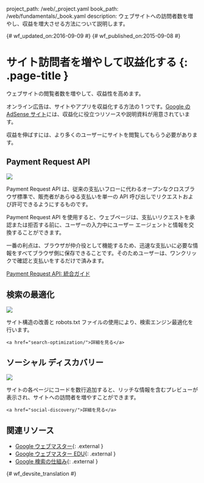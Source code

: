 project_path: /web/_project.yaml
book_path: /web/fundamentals/_book.yaml
description: ウェブサイトへの訪問者数を増やし、収益を増大させる方法について説明します。

{# wf_updated_on:2016-09-09 #}
{# wf_published_on:2015-09-08 #}

# サイト訪問者を増やして収益化する {: .page-title }

ウェブサイトの閲覧者数を増やして、収益性を高めます。

オンライン広告は、サイトやアプリを収益化する方法の 1 つです。[Google の AdSense サイト](https://www.google.com/adsense)には、収益化に役立つリソースや説明資料が用意されています。

収益を伸ばすには、より多くのユーザーにサイトを閲覧してもらう必要があります。


##  Payment Request API

<img src="/web/images/md-icons/money-square.png" class="attempt-right">

Payment Request API は、従来の支払いフローに代わるオープンなクロスブラウザ標準で、販売者があらゆる支払いを単一の API 呼び出しでリクエストおよび許可できるようにするものです。

Payment Request API を使用すると、ウェブページは、支払いリクエストを承認または拒否する前に、ユーザーの入力中にユーザー エージェントと情報を交換することができます。



一番の利点は、ブラウザが仲介役として機能するため、迅速な支払いに必要な情報をすべてブラウザ側に保存できることです。そのためユーザーは、ワンクリックで確認と支払いをするだけで済みます。



[Payment Request API: 統合ガイド](/web/fundamentals/discovery-and-monetization/payment-request/)

<div class="attempt-left">
  <h2>検索の最適化</h2>
  <a href="search-optimization/">
    <img src="/web/images/md-icons/search-short.png">
  </a>
  <p>
    サイト構造の改善と robots.txt ファイルの使用により、検索エンジン最適化を行います。<br>

    <a href="search-optimization/">詳細を見る</a>
  </p>
</div>

<div class="attempt-right">
  <h2>ソーシャル ディスカバリー</h2>
  <a href="social-discovery/">
    <img src="/web/images/md-icons/whats-hot-short.png">
  </a>
  <p>
    サイトの各ページにコードを数行追加すると、リッチな情報を含むプレビューが表示され、サイトへの訪問者を増やすことができます。<br>

    <a href="social-discovery/">詳細を見る</a>
  </p>
</div>



<div style="clear:both;"></div>


##  関連リソース

* [Google ウェブマスター](/webmasters/){: .external }
* [Google ウェブマスター EDU](/webmasters/googleforwebmasters/){: .external }
* [Google 検索の仕組み](https://support.google.com/webmasters/answer/70897/){: .external }

<div style="clear:both;"></div>


{# wf_devsite_translation #}
